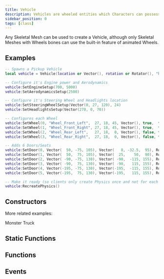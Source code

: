 ```yaml
---
title: Vehicle
description: Vehicles are wheeled entities which Characters can possesses and drive.
sidebar_position: 0
tags: [class]
---
```


<HeaderDeclaration type="Class" name="Vehicle" image="/img/docs/vehicle.webp" />


Any Skeletal Mesh can be used to create a Vehicle, although only Skeletal Meshes with Wheels bones can use the built-in feature of animated Wheels.

## Examples

```lua title="Server/Index.lua"
-- Spawns a Pickup Vehicle
local vehicle = Vehicle(location or Vector(), rotation or Rotator(), "helix::SK_Pickup", CollisionType.Normal, true, false, true, "helix::A_Vehicle_Engine_10")

-- Configure it's Engine power and Aerodynamics
vehicle:SetEngineSetup(700, 5000)
vehicle:SetAerodynamicsSetup(2500)

-- Configure it's Steering Wheel and Headlights location
vehicle:SetSteeringWheelSetup(Vector(0, 27, 120), 24)
vehicle:SetHeadlightsSetup(Vector(270, 0, 70))

-- Configures each Wheel
vehicle:SetWheel(0, "Wheel_Front_Left",  27, 18, 45, Vector(), true,  true, false, false, false, 1500, 3000, 1000, 1, 3, 20, 20, 250, 50, 10, 10, 0, 0.5, 0.5)
vehicle:SetWheel(1, "Wheel_Front_Right", 27, 18, 45, Vector(), true,  true, false, false, false, 1500, 3000, 1000, 1, 3, 20, 20, 250, 50, 10, 10, 0, 0.5, 0.5)
vehicle:SetWheel(2, "Wheel_Rear_Left",   27, 18,  0, Vector(), false, true,  true, false, false, 1500, 3000, 1000, 1, 4, 20, 20, 250, 50, 10, 10, 0, 0.5, 0.5)
vehicle:SetWheel(3, "Wheel_Rear_Right",  27, 18,  0, Vector(), false, true,  true, false, false, 1500, 3000, 1000, 1, 4, 20, 20, 250, 50, 10, 10, 0, 0.5, 0.5)

-- Adds 6 Doors/Seats
vehicle:SetDoor(0, Vector(  50, -75, 105), Vector(   8, -32.5,  95), Rotator(0,  0,  10), 70, -150)
vehicle:SetDoor(1, Vector(  50,  75, 105), Vector(  25,    50,  90), Rotator(0,  0,   0), 70,  150)
vehicle:SetDoor(2, Vector( -90, -75, 130), Vector( -90,  -115, 155), Rotator(0,  90, 20), 60, -150)
vehicle:SetDoor(3, Vector( -90,  75, 130), Vector( -90,   115, 155), Rotator(0, -90, 20), 60,  150)
vehicle:SetDoor(4, Vector(-195, -75, 130), Vector(-195,  -115, 155), Rotator(0,  90, 20), 60, -150)
vehicle:SetDoor(5, Vector(-195,  75, 130), Vector(-195,   115, 155), Rotator(0, -90, 20), 60,  150)

-- Make it ready (so clients only create Physics once and not for each function call above)
vehicle:RecreatePhysics()
```


## Constructors

<ConstructorDeclaration type="Class" name="Vehicle" />


More related examples:

<ReferenceLink href="getting-started/code-examples/monster-truck">Monster Truck</ReferenceLink>


## Static Functions

<StaticFunctionsDeclaration type="Class" name="Vehicle" />


## Functions

<FunctionsDeclaration type="Class" name="Vehicle" />


## Events

<EventsDeclaration type="Class" name="Vehicle" />
